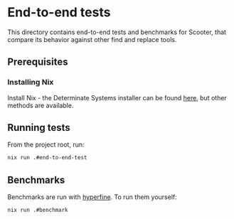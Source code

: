# End-to-end tests

This directory contains end-to-end tests and benchmarks for Scooter, that compare its behavior against other find and replace tools.

## Prerequisites

### Installing Nix

Install Nix - the Determinate Systems installer can be found [here](https://determinate.systems/nix-installer/), but other methods are available.

## Running tests

From the project root, run:

```bash
nix run .#end-to-end-test
```

## Benchmarks

Benchmarks are run with [hyperfine](https://github.com/sharkdp/hyperfine). To run them yourself:

```sh
nix run .#benchmark
```
